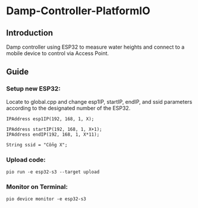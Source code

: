 # Damp-Controller-PlatformIO

## Introduction
Damp controller using ESP32 to measure water heights and connect to a mobile device to control via Access Point.

## Guide
### Setup new ESP32:
Locate to global.cpp and change esp1IP, startIP, endIP, and ssid parameters according to the designated number of the ESP32.
```
IPAddress esp1IP(192, 168, 1, X);

IPAddress startIP(192, 168, 1, X+1);
IPAddress endIP(192, 168, 1, X*11);

String ssid = "Cổng X";
```

### Upload code: 
```
pio run -e esp32-s3 --target upload
```

### Monitor on Terminal:
```
pio device monitor -e esp32-s3
```
